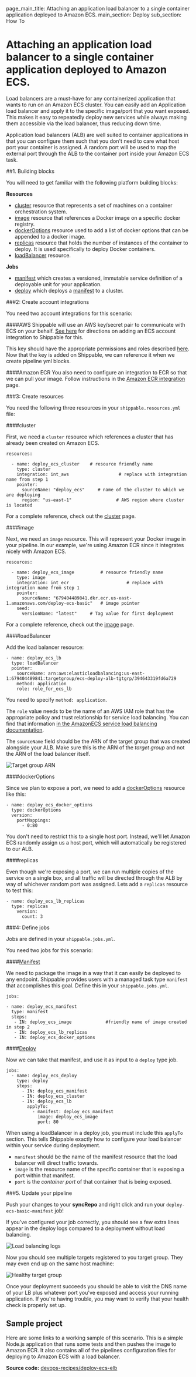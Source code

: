page_main_title: Attaching an application load balancer to a single container application deployed to Amazon ECS.
main_section: Deploy
sub_section: How To

# Attaching an application load balancer to a single container application deployed to Amazon ECS.

Load balancers are a must-have for any containerized application that wants to run on an Amazon ECS cluster.
You can easily add an Application load balancer and apply it to the specific image/port that you want exposed. This makes it easy to repeatedly deploy new services while always making them accessible via the load balancer, thus reducing down time.

Application load balancers (ALB) are well suited to container applications in that you can configure them such that you don't need to care what host port your container is assigned. A random port will be used to map the external port through the ALB to the container port inside your Amazon ECS task.

##1. Building blocks

You will need to get familiar with the following platform building blocks:

**Resources**
  - [cluster](/platform/workflow/resource/cluster/) resource that represents a set of machines on a container orchestration system.
  - [image](/platform/workflow/resource/image/) resource that references a Docker image on a specific docker registry.
  - [dockerOptions](/platform/workflow/resource/dockeroptions/) resource used to add a list of docker options that can be appended to a docker image.
  - [replicas](/platform/workflow/resource/replicas/) resource that holds the number of instances of the container to deploy. It is used specifically to deploy Docker containers.
  - [loadBalancer](/platform/workflow/resource/loadbalancer/) resource.

**Jobs**
  - [manifest](/platform/workflow/job/manifest/) which creates a versioned, immutable service definition of a deployable unit for your application.
  - [deploy](/platform/workflow/job/deploy/) which deploys a [manifest](/platform/workflow/job/manifest/) to a cluster.

###2: Create account integrations

You need two account integrations for this scenario:

####AWS
Shippable will use an AWS key/secret pair to communicate with ECS on your behalf. [See here](/platform/integration/aws-ecs) for directions on adding an ECS account integration to Shippable for this.

This key should have the appropriate permissions and roles described [here](/platform/integration/aws-ecs#policy).  Now that the key is added on Shippable, we can reference it when we create pipeline yml blocks.  

####Amazon ECR
You also need to configure an integration to ECR so that we can pull your image. Follow instructions in the [Amazon ECR integration](/platform/integration/aws-ecr/) page.

###3: Create resources

You need the following three resources in your `shippable.resources.yml` file:

####cluster

First, we need a `cluster` resource which references a cluster that has already been created on Amazon ECS.

```
resources:

  - name: deploy_ecs_cluster    # resource friendly name
    type: cluster
    integration: int_aws                   # replace with integration name from step 1          
    pointer:
      sourceName: "deploy_ecs"     # name of the cluster to which we are deploying
      region: "us-east-1"                 # AWS region where cluster is located
```

For a complete reference, check out the [cluster](/platform/workflow/resource/cluster/) page.

####image

Next, we need an `image` resource.  This will represent your Docker image in your pipeline.  In our example, we're using Amazon ECR since it integrates nicely with Amazon ECS.

```
resources:

  - name: deploy_ecs_image          # resource friendly name
    type: image
    integration: int_ecr                      # replace with integration name from step 1          
    pointer:
      sourceName: "679404489841.dkr.ecr.us-east-1.amazonaws.com/deploy-ecs-basic"   # image pointer
    seed:
      versionName: "latest"     # Tag value for first deployment
```

For a complete reference, check out the [image](/platform/workflow/resource/image/) page.

####loadBalancer

Add the load balancer resource:

```
- name: deploy_ecs_lb
  type: loadBalancer
  pointer:
    sourceName: arn:aws:elasticloadbalancing:us-east-1:679404489841:targetgroup/ecs-deploy-alb-tgtgrp/394643319fd6a729
    method: application
    role: role_for_ecs_lb
```

You need to specify `method: application`.

The `role` value needs to be the name of an AWS IAM role that has the appropriate policy and trust relationship for service load balancing.  You can find that information [in the AmazonECS service load balancing documentation](http://docs.aws.amazon.com/AmazonECS/latest/developerguide/service-load-balancing.html).  

The `sourceName` field should be the ARN of the target group that was created alongside your ALB.  Make sure this is the ARN of the *target group* and not the ARN of the load balancer itself.

<img src="/images/deploy/amazon-ecs/ecs-deploy-alb-tgtgrp.png" alt="Target group ARN">

####dockerOptions

Since we plan to expose a port, we need to add a [dockerOptions](/platform/workflow/resource/dockeroptions/) resource like this:

```
- name: deploy_ecs_docker_options
  type: dockerOptions
  version:
    portMappings:
      - 0:80
```

You don't need to restrict this to a single host port. Instead, we'll let Amazon ECS randomly assign us a host port, which will automatically be registered to our ALB.

####replicas

Even though we're exposing a port, we can run multiple copies of the service on a single box, and all traffic will be directed through the ALB by way of whichever random port was assigned.  Lets add a `replicas` resource to test this:

```
- name: deploy_ecs_lb_replicas
  type: replicas
    version:
      count: 3
```

###4: Define jobs

Jobs are defined in your `shippable.jobs.yml`.

You need two jobs for this scenario:

####[Manifest](/platform/workflow/job/manifest/)

We need to package the image in a way that it can easily be deployed to any endpoint.  Shippable provides users with a managed task type `manifest` that accomplishes this goal.  Define this in your `shippable.jobs.yml`.

```
jobs:

- name: deploy_ecs_manifest
  type: manifest
  steps:
   - IN: deploy_ecs_image             #friendly name of image created in step 2
   - IN: deploy_ecs_lb_replicas
   - IN: deploy_ecs_docker_options
```

####[Deploy](/platform/workflow/job/deploy/)

Now we can take that manifest, and use it as input to a `deploy` type job.

```
jobs:
  - name: deploy_ecs_deploy
    type: deploy
    steps:
      - IN: deploy_ecs_manifest
      - IN: deploy_ecs_cluster
      - IN: deploy_ecs_lb
        applyTo:
          - manifest: deploy_ecs_manifest
            image: deploy_ecs_image
            port: 80
```

When using a loadBalancer in a deploy job, you must include this `applyTo` section.  This tells Shippable exactly how to configure your load balancer within your service during deployment.  

- `manifest` should be the name of the manifest resource that the load balancer will direct traffic towards.
- `image` is the resource name of the specific container that is exposing a port within that manifest.
- `port` is the *container port* of that container that is being exposed.

###5. Update your pipeline

Push your changes to your **syncRepo** and right click and run your `deploy-ecs-basic-manifest` job!

If you've configured your job correctly, you should see a few extra lines appear in the deploy logs compared to a deployment without load balancing.

<img src="/images/deploy/amazon-ecs/ecs-deploy-lb-logs.png" alt="Load balancing logs">

Now you should see multiple targets registered to you target group. They may even end up on the same host machine:

<img src="/images/deploy/amazon-ecs/ecs-deploy-alb-healthy.png" alt="Healthy target group">

Once your deployment succeeds you should be able to visit the DNS name of your LB plus whatever port you've exposed and access your running application.  If you're having trouble, you may want to verify that your health check is properly set up.


## Sample project

Here are some links to a working sample of this scenario. This is a simple Node.js application that runs some tests and then pushes
the image to Amazon ECR. It also contains all of the pipelines configuration files for deploying to Amazon ECS with a load balancer.

**Source code:** [devops-recipes/deploy-ecs-elb](https://github.com/devops-recipes/deploy-ecs-lb)
